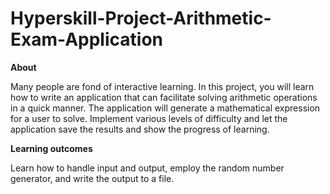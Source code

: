 # Hyperskill-Project-Arithmetic-Exam-Application

**About**

Many people are fond of interactive learning. In this project, you will learn how to write an application that can facilitate solving arithmetic operations in a quick manner. The application will generate a mathematical expression for a user to solve. Implement various levels of difficulty and let the application save the results and show the progress of learning.

**Learning outcomes**

Learn how to handle input and output, employ the random number generator, and write the output to a file.
